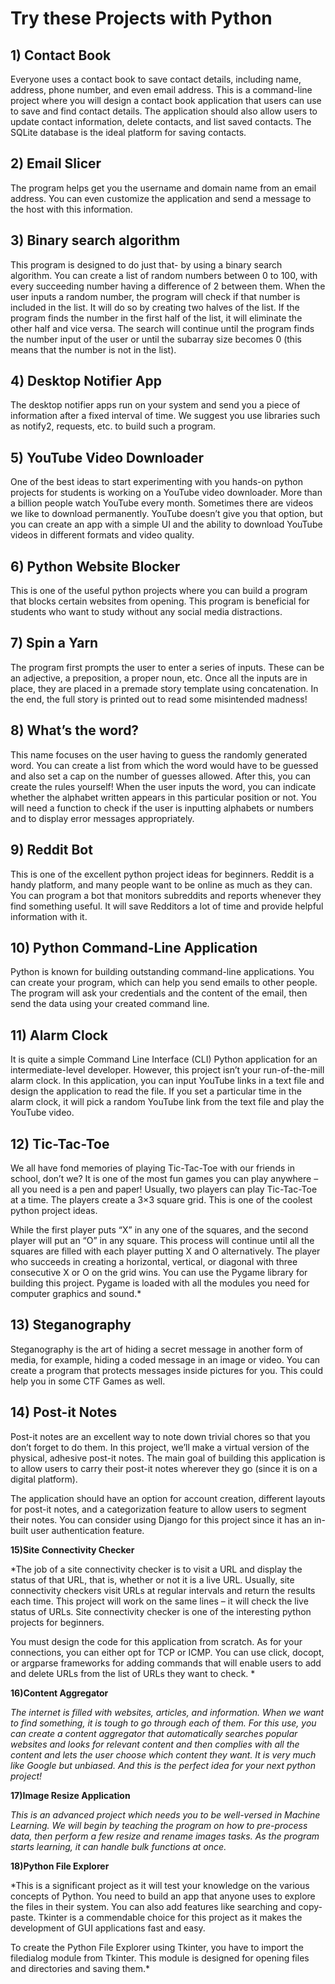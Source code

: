 # Try these Projects with Python

## 1) Contact Book

Everyone uses a contact book to save contact details, including name, address, phone number, and even email address. This is a command-line project where you will design a contact book application that users can use to save and find contact details. The application should also allow users to update contact information, delete contacts, and list saved contacts. The SQLite database is the ideal platform for saving contacts.

## 2) Email Slicer

The program helps get you the username and domain name from an email address. You can even customize the application and send a message to the host with this information.

## 3) Binary search algorithm

This program is designed to do just that- by using a binary search algorithm. You can create a list of random numbers between 0 to 100, with every succeeding number having a difference of 2 between them. When the user inputs a random number, the program will check if that number is included in the list. It will do so by creating two halves of the list. If the program finds the number in the first half of the list, it will eliminate the other half and vice versa. The search will continue until the program finds the number input of the user or until the subarray size becomes 0 (this means that the number is not in the list).

## 4) Desktop Notifier App

The desktop notifier apps run on your system and send you a piece of information after a fixed interval of time. We suggest you use libraries such as notify2, requests, etc. to build such a program.

## 5) YouTube Video Downloader

One of the best ideas to start experimenting with you hands-on python projects for students is working on a YouTube video downloader. More than a billion people watch YouTube every month. Sometimes there are videos we like to download permanently. YouTube doesn’t give you that option, but you can create an app with a simple UI and the ability to download YouTube videos in different formats and video quality.

## 6) Python Website Blocker

This is one of the useful python projects where you can build a program that blocks certain websites from opening. This program is beneficial for students who want to study without any social media distractions.

## 7) Spin a Yarn

The program first prompts the user to enter a series of inputs. These can be an adjective, a preposition, a proper noun, etc. Once all the inputs are in place, they are placed in a premade story template using concatenation. In the end, the full story is printed out to read some misintended madness!

## 8) What’s the word?

This name focuses on the user having to guess the randomly generated word. You can create a list from which the word would have to be guessed and also set a cap on the number of guesses allowed. After this, you can create the rules yourself! When the user inputs the word, you can indicate whether the alphabet written appears in this particular position or not. You will need a function to check if the user is inputting alphabets or numbers and to display error messages appropriately.

## 9) Reddit Bot

This is one of the excellent python project ideas for beginners. Reddit is a handy platform, and many people want to be online as much as they can. You can program a bot that monitors subreddits and reports whenever they find something useful. It will save Redditors a lot of time and provide helpful information with it.

## 10) Python Command-Line Application

Python is known for building outstanding command-line applications. You can create your program, which can help you send emails to other people. The program will ask your credentials and the content of the email, then send the data using your created command line.

## 11) Alarm Clock

It is quite a simple Command Line Interface (CLI) Python application for an intermediate-level developer. However, this project isn’t your run-of-the-mill alarm clock. In this application, you can input YouTube links in a text file and design the application to read the file. If you set a particular time in the alarm clock, it will pick a random YouTube link from the text file and play the YouTube video.

## 12) Tic-Tac-Toe

We all have fond memories of playing Tic-Tac-Toe with our friends in school, don’t we? It is one of the most fun games you can play anywhere – all you need is a pen and paper! Usually, two players can play Tic-Tac-Toe at a time. The players create a 3×3 square grid. This is one of the coolest python project ideas. 

While the first player puts “X” in any one of the squares, and the second player will put an “O” in any square. This process will continue until all the squares are filled with each player putting X and O alternatively. The player who succeeds in creating a horizontal, vertical, or diagonal with three consecutive X or O on the grid wins. You can use the Pygame library for building this project. Pygame is loaded with all the modules you need for computer graphics and sound.*

## 13) Steganography

Steganography is the art of hiding a secret message in another form of media, for example, hiding a coded message in an image or video. You can create a program that protects messages inside pictures for you. This could help you in some CTF Games as well.

## 14) Post-it Notes

Post-it notes are an excellent way to note down trivial chores so that you don’t forget to do them. In this project, we’ll make a virtual version of the physical, adhesive post-it notes. The main goal of building this application is to allow users to carry their post-it notes wherever they go (since it is on a digital platform).

The application should have an option for account creation, different layouts for post-it notes, and a categorization feature to allow users to segment their notes. You can consider using Django for this project since it has an in-built user authentication feature.

**15)Site Connectivity Checker**

*The job of a site connectivity checker is to visit a URL and display the status of that URL, that is, whether or not it is a live URL. Usually, site connectivity checkers visit URLs at regular intervals and return the results each time. This project will work on the same lines – it will check the live status of URLs. Site connectivity checker is one of the interesting python projects for beginners.

You must design the code for this application from scratch. As for your connections, you can either opt for TCP or ICMP. You can use click, docopt, or argparse frameworks for adding commands that will enable users to add and delete URLs from the list of URLs they want to check. *

**16)Content Aggregator**

*The internet is filled with websites, articles, and information. When we want to find something, it is tough to go through each of them. For this use, you can create a content aggregator that automatically searches popular websites and looks for relevant content and then complies with all the content and lets the user choose which content they want. It is very much like Google but unbiased. And this is the perfect idea for your next python project!*

**17)Image Resize Application**

*This is an advanced project which needs you to be well-versed in Machine Learning. We will begin by teaching the program on how to pre-process data, then perform a few resize and rename images tasks. As the program starts learning, it can handle bulk functions at once.*

**18)Python File Explorer**

*This is a significant project as it will test your knowledge on the various concepts of Python. You need to build an app that anyone uses to explore the files in their system. You can also add features like searching and copy-paste. Tkinter is a commendable choice for this project as it makes the development of GUI applications fast and easy.

To create the Python File Explorer using Tkinter, you have to import the filedialog module from Tkinter. This module is designed for opening files and directories and saving them.*



